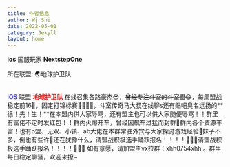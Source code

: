 ```yaml
---
title: 作者信息
author: Wj Shi
date: 2022-05-01
category: Jekyll
layout: home
---
```




**ios** 国服玩家 **NextstepOne** 

所在联盟: 🌏地球护卫队

<img src="https://www.nextstepone.ltd/mff/images/lianmeng.png" alt="" referrerpolicy="no-referrer">



<font color='blue'>IOS</font> 联盟 **<font color='red'>地球护卫队</font>** 在线召集各路豪杰😎，~~曾经专注斗室的斗室盟😄~~，每周盟战稳定前16📱，固定打锦标赛🚩🚩🚩🚩，斗室传奇马大叔在线聊s还有贴吧臭名远扬的**徐！先！生！**在本盟内供大家辱骂，还有盟主也可以供大家随便辱骂！！群里有富佬不定时发红包！！群内火爆开车，曾经因飙车过猛而封群🥰群内各个资源丰富！也有p盟、无双、小镇、ab大佬在本群常驻外宾与大家探讨游戏经验🤤妹子不多，倒也有些许🤔还在犹豫什么，请盟战积极选手踊跃报名！！！！🎉🎉🎉请盟战积极选手踊跃报名！！！！🎉🎉🎉
如有意愿，请加盟主vx拉群：xhh0754xhh 。群里每日稳定聊骚，欢迎来撩~

<img src="https://www.nextstepone.ltd/mff/images/lianmeng2.png" alt="" referrerpolicy="no-referrer">


